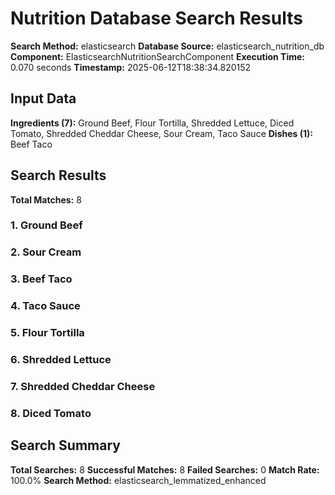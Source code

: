 # Nutrition Database Search Results

**Search Method:** elasticsearch
**Database Source:** elasticsearch_nutrition_db
**Component:** ElasticsearchNutritionSearchComponent
**Execution Time:** 0.070 seconds
**Timestamp:** 2025-06-12T18:38:34.820152

## Input Data
**Ingredients (7):** Ground Beef, Flour Tortilla, Shredded Lettuce, Diced Tomato, Shredded Cheddar Cheese, Sour Cream, Taco Sauce
**Dishes (1):** Beef Taco

## Search Results
**Total Matches:** 8

### 1. Ground Beef

### 2. Sour Cream

### 3. Beef Taco

### 4. Taco Sauce

### 5. Flour Tortilla

### 6. Shredded Lettuce

### 7. Shredded Cheddar Cheese

### 8. Diced Tomato

## Search Summary
**Total Searches:** 8
**Successful Matches:** 8
**Failed Searches:** 0
**Match Rate:** 100.0%
**Search Method:** elasticsearch_lemmatized_enhanced
